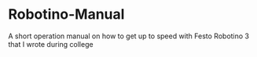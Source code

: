 # Robotino-Manual
A short operation manual on how to get up to speed with Festo Robotino 3 that I wrote during college 
